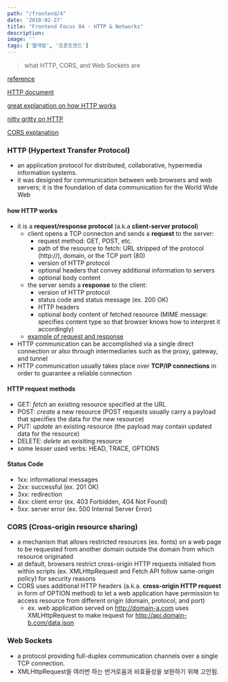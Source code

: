 ```yaml
---
path: "/frontend/4"
date: '2018-02-27'
title: "Frontend Focus 04 - HTTP & Networks"
description: 
image: ''
tags: ['웹개발', '프론트엔드']
---
```

> what HTTP, CORS, and Web Sockets are

[reference](https://frontendmasters.com/books/front-end-handbook/2018/learning/http-networks.html)

[HTTP document](https://tools.ietf.org/html/rfc2616)

[great explanation on how HTTP works](https://developer.mozilla.org/en-US/docs/Web/HTTP/Overview)

[nitty gritty on HTTP](https://code.tutsplus.com/series/http-succinctly--net-33683)

[CORS explanation](https://developer.mozilla.org/en-US/docs/Web/HTTP/CORS)

### HTTP (Hypertext Transfer Protocol)
- an application protocol for distributed, collaborative, hypermedia information systems.
- it was designed for communication between web browsers and web servers; it is the foundation of data communication for the World Wide Web

#### how HTTP works
- it is a __request/response protocol__ (a.k.a __client-server protocol__)
    - client opens a TCP connecton and sends a __request__ to the server:
        - request method: GET, POST, etc.
        - path of the resource to fetch: URL stripped of the protocol (http://), domain, or the TCP port (80)
        - version of HTTP protocol
        - optional headers that convey additional information to servers
        - optional body content
    - the server sends a __response__ to the client:
        - version of HTTP protocol
        - status code and status message (ex. 200 OK)
        - HTTP headers
        - optional body content of fetched resource (MIME message: specifies content type so that browser knows how to interpret it accordingly)
    - [example of request and response](https://developer.mozilla.org/en-US/docs/Web/HTTP/Overview#HTTP_flow)
- HTTP communication can be accomplished via a single direct connection or also through intermediaries such as the proxy, gateway, and tunnel
- HTTP communication usually takes place over __TCP/IP connections__ in order to guarantee a reliable connection

#### HTTP request methods
- GET: _fetch_ an existing resource specified at the URL
- POST: _create_ a new resource (POST requests usually carry a payload that specifies the data for the new resource)
- PUT: _update_ an existing resource (the payload may contain updated data for the resource)
- DELETE: _delete_ an exisiting resource
- some lesser used verbs: HEAD, TRACE, OPTIONS

#### Status Code
- 1xx: informational messages
- 2xx: successful (ex. 201 OK)
- 3xx: redirection
- 4xx: client error (ex. 403 Forbidden, 404 Not Found)
- 5xx: server error (ex. 500 Internal Server Error)

### CORS (Cross-origin resource sharing)
- a mechanism that allows restricted resources (ex. fonts) on a web page to be requested from another domain outside the domain from which resource originated
- at default, browsers restrict cross-origin HTTP requests initialed from within scripts (ex. XMLHttpRequest and Fetch API follow same-origin policy) for security reasons
- CORS uses additional HTTP headers (a.k.a. __cross-origin HTTP request__ in form of OPTION method) to let a web application have permission to access resource from different origin (domain, protocol, and port)
    - ex. web application served on http://domain-a.com uses XMLHttpRequest to make request for http://api.domain-b.com/data.json

### Web Sockets
- a protocol providing full-duplex communication channels over a single TCP connection.
- XMLHttpRequest을 여러번 하는 번거로움과 비효율성을 보완하기 위해 고안됨.